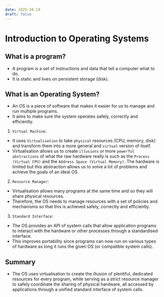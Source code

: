 ```yaml
---
date: 2025-10-19
draft: false
---
```


# Introduction to Operating Systems

## What is a program?

- A program is a set of instructions and data that tell a computer what to do.
- It is static and lives on persistent storage (disk).

## What is an Operating System?

- An OS is a piece of software that makes it easier for us to manage and run multiple programs.
- It aims to make sure the system operates safely, correctly and efficiently.

1. `Virtual Machine`:

- It uses `Virtualisation` to take `physical` resources (CPU, memory, disk) and transform them into
  a more general and `virtual` version of itself.
- Virtualisation allows us to create `illusions` or more `powerful abstractions` of what the raw
  hardware really is such as the `Process (Virtual CPU)` and the `Address Space (Virtual Memory)`.
  The hardware is limited but this abstraction allows us to solve a lot of problems and achieve the
  goals of an ideal OS.

2. `Resource Manager`:

- Virtualisation allows many programs at the same time and so they will share physical resources.
- Therefore, the OS needs to manage resources with a set of policies and mechanisms so that this is
  achieved safely, correctly and efficiently.

3. `Standard Interface`:

- The OS provides an API of system calls that allow application programs to interact with the
  hardware or other processes through a standardised interface.
- This improves portability since programs can now run on various types of hardware as long it runs
  the given OS (or compatible system calls).

## Summary

- The OS uses virtualisation to create the illusion of plentiful, dedicated resources for every
  program, while serving as a strict resource manager to safely coordinate the sharing of physical
  hardware, all accessed by applications through a unified standard interface of system calls.

